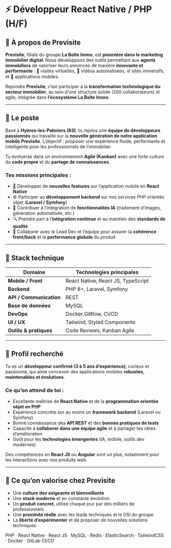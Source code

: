 # ⚡ Développeur React Native / PHP (H/F)

## 🚩 À propos de Previsite

**Previsite**, filiale du groupe **La Boîte Immo**, est **pionnière dans le marketing immobilier digital**.
Nous développons des outils permettant aux **agents immobiliers** de valoriser leurs annonces de manière **innovante et performante** :
📸 visites virtuelles, 🎥 vidéos automatisées, 🌐 sites immersifs, et 📱 applications mobiles.

Rejoindre **Previsite**, c’est participer à la **transformation technologique du secteur immobilier**, au sein d’une structure solide (200 collaborateurs) et agile, intégrée dans **l’écosystème La Boîte Immo**.

---

## 🧩 Le poste

Basé à **Hyères-les-Palmiers (83)**, tu rejoins une **équipe de développeurs passionnés** qui travaille sur la **nouvelle génération de notre application mobile Previsite**.
L’objectif : proposer une expérience fluide, performante et intelligente pour les professionnels de l’immobilier.

Tu évolueras dans un environnement **Agile (Kanban)** avec une forte culture du **code propre** et du **partage de connaissances**.

### Tes missions principales :

* 🚀 Développer de **nouvelles features** sur l’application mobile en **React Native**
* ⚙️ Participer au **développement backend** sur nos services PHP orientés objet (**Laravel / Symfony**)
* 🧠 Contribuer à l’intégration de **fonctionnalités IA** (traitement d’images, génération automatisée, etc.)
* 🔍 Prendre part à l’**intégration continue** et au maintien des **standards de qualité**
* 🔄 Collaborer avec le Lead Dev et l’équipe pour assurer la **cohérence front/back** et la **performance globale** du produit

---

## 🧠 Stack technique

| Domaine                 | Technologies principales                    |
| ----------------------- | ------------------------------------------- |
| **Mobile / Front**      | React Native, React JS, TypeScript          |
| **Backend**             | PHP 8+, Laravel, Symfony                    |
| **API / Communication** | REST                                        | 
| **Base de données**     | MySQL                                       |
| **DevOps**              | Docker,Gitflow, CI/CD                       |
| **UI / UX**             | Tailwind, Styled Components                 |
| **Outils & pratiques**  |Code Reviews, Kanban Agile                   |

---

## 👤 Profil recherché

Tu es un **développeur confirmé (3 à 5 ans d’expérience)**, curieux et passionné, qui aime concevoir des applications mobiles **robustes, maintenables et évolutives**.

### Ce qu’on attend de toi :

* Excellente maîtrise de **React Native** et de la **programmation orientée objet en PHP**
* Expérience concrète sur au moins un **framework backend** (Laravel ou Symfony)
* Bonne connaissance des **API REST** et des **bonnes pratiques de tests**
* Capacité à **collaborer dans une équipe agile** et à partager tes idées d’amélioration
* Goût pour les **technologies émergentes** (IA, mobile, outils dev modernes)

Des compétences en **React JS** ou **Angular** sont un plus, notamment pour les interactions avec nos produits web.

---

## 💬 Ce qu’on valorise chez Previsite

* Une **culture dev exigeante et bienveillante**
* Une **stack moderne** et en constante évolution
* Un **produit concret**, utilisé chaque jour par des milliers de professionnels
* Une **proximité réelle** avec les leads techniques et le DSI du groupe
* La **liberté d’expérimenter** et de proposer de nouvelles solutions techniques

PHP · React Native · React JS · MySQL · Redis · ElasticSearch · TailwindCSS · Docker · GitLab CI/CD
